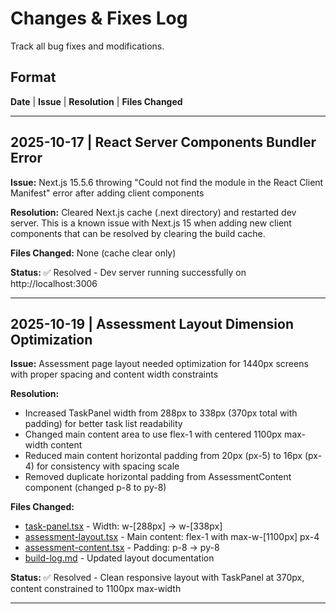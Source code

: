 # Changes & Fixes Log

Track all bug fixes and modifications.

## Format
**Date** | **Issue** | **Resolution** | **Files Changed**

---

## 2025-10-17 | React Server Components Bundler Error

**Issue:** Next.js 15.5.6 throwing "Could not find the module in the React Client Manifest" error after adding client components

**Resolution:** Cleared Next.js cache (.next directory) and restarted dev server. This is a known issue with Next.js 15 when adding new client components that can be resolved by clearing the build cache.

**Files Changed:** None (cache clear only)

**Status:** ✅ Resolved - Dev server running successfully on http://localhost:3006

---

## 2025-10-19 | Assessment Layout Dimension Optimization

**Issue:** Assessment page layout needed optimization for 1440px screens with proper spacing and content width constraints

**Resolution:**
- Increased TaskPanel width from 288px to 338px (370px total with padding) for better task list readability
- Changed main content area to use flex-1 with centered 1100px max-width content
- Reduced main content horizontal padding from 20px (px-5) to 16px (px-4) for consistency with spacing scale
- Removed duplicate horizontal padding from AssessmentContent component (changed p-8 to py-8)

**Files Changed:**
- [task-panel.tsx](components/shared/task-panel.tsx) - Width: w-[288px] → w-[338px]
- [assessment-layout.tsx](components/shared/assessment-layout.tsx) - Main content: flex-1 with max-w-[1100px] px-4
- [assessment-content.tsx](components/shared/assessment-content.tsx) - Padding: p-8 → py-8
- [build-log.md](docs/rapid-prototype/build-log.md) - Updated layout documentation

**Status:** ✅ Resolved - Clean responsive layout with TaskPanel at 370px, content constrained to 1100px max-width

---
